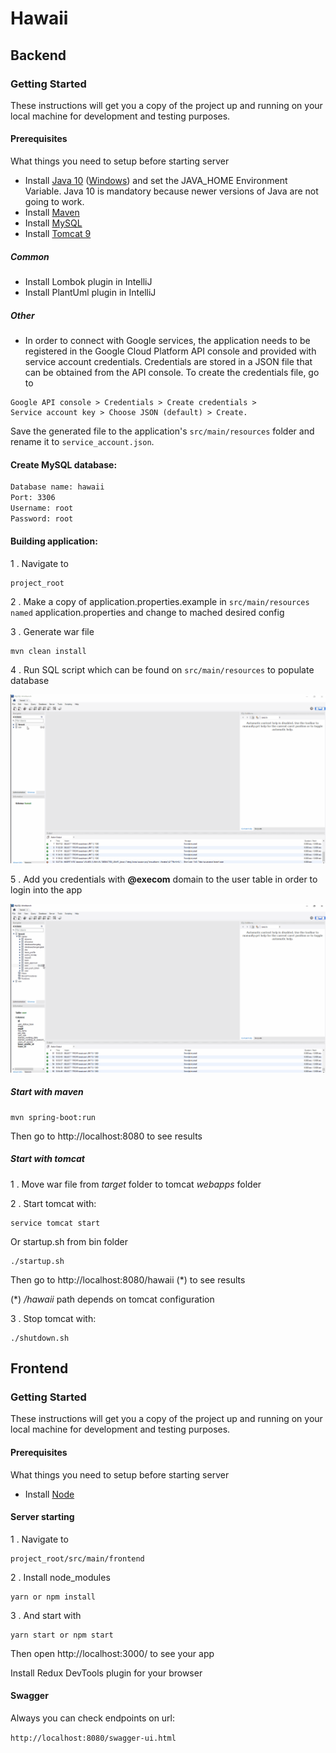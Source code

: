 # Hawaii

## Backend

### Getting Started
These instructions will get you a copy of the project up and running on your local machine for development and testing purposes.

#### Prerequisites
What things you need to setup before starting server

- Install [Java 10](https://docs.oracle.com/javase/10/install/overview-jdk-10-and-jre-10-installation.htm) ([Windows](https://drive.google.com/file/d/1EE0cBbfHbFgB-zxBx_nAnORO19HCZCkB/view?usp=sharing)) and set the JAVA_HOME Environment Variable. Java 10 is mandatory because newer versions of Java are not going to work.
- Install [Maven](https://maven.apache.org/install.html)
- Install [MySQL](https://dev.mysql.com/doc/mysql-installation-excerpt/5.7/en/)
- Install [Tomcat 9](https://octopus.com/blog/installing-tomcat-from-scratch)

##### Common
- Install Lombok plugin in IntelliJ
- Install PlantUml plugin in IntelliJ

##### Other

- In order to connect with Google services, the application needs
to be registered in the Google Cloud Platform API console and 
provided with service account credentials. Credentials are stored in a
JSON file that can be obtained from the API console.
To create the credentials file, go to 
```
Google API console > Credentials > Create credentials > 
Service account key > Choose JSON (default) > Create.
```
Save the generated file to the application's `src/main/resources` folder and rename it
to `service_account.json`.

#### Create MySQL database:
```sh
Database name: hawaii
Port: 3306
Username: root
Password: root
```

#### Building application:

1 . Navigate to <br/>
```
project_root
```

2 . Make a copy of application.properties.example in `src/main/resources named` application.properties and change to mached desired config

3 . Generate war file <br/>
```
mvn clean install
```

4 . Run SQL script which can be found on `src/main/resources` to populate database

![](sql_script.gif)

5 . Add you credentials with **@execom** domain to the user table in order to login into the app

![](credentials.gif)


##### Start with maven
```
mvn spring-boot:run
```

Then go to http://localhost:8080 to see results

##### Start with tomcat

1 . Move war file from _target_ folder to tomcat _webapps_ folder

2 . Start tomcat with: <br/>
```
service tomcat start 
```

Or startup.sh from bin folder <br/>
```
./startup.sh
```

Then go to http://localhost:8080/hawaii (*) to see results

(*) _/hawaii_ path depends on tomcat configuration

3 . Stop tomcat with: <br/>
```
./shutdown.sh 
```

## Frontend

### Getting Started

These instructions will get you a copy of the project up and running on your local machine for development and testing purposes.

#### Prerequisites

What things you need to setup before starting server

- Install [Node](https://nodejs.org/en/)

#### Server starting

1 . Navigate to <br/>
```
project_root/src/main/frontend
```

2 . Install node_modules <br/>
```
yarn or npm install
```

3 . And start with <br/>
```
yarn start or npm start
```

Then open http://localhost:3000/ to see your app

Install Redux DevTools plugin for your browser

#### Swagger

Always you can check endpoints on url:

```http://localhost:8080/swagger-ui.html```